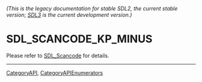 ###### (This is the legacy documentation for stable SDL2, the current stable version; [SDL3](https://wiki.libsdl.org/SDL3/) is the current development version.)
# SDL_SCANCODE_KP_MINUS

Please refer to [SDL_Scancode](SDL_Scancode) for details.

----
[CategoryAPI](CategoryAPI), [CategoryAPIEnumerators](CategoryAPIEnumerators)

